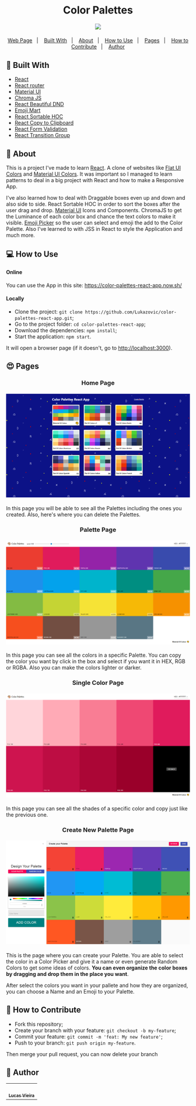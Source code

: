 <h1 align="center">Color Palettes</h1>
<h4 align="center">
  <img src="./public/app-preview.gif" /><br>
</h4>

<p align="center">
  <a href="https://color-palettes-react-app.now.sh/">Web Page</a>&nbsp;&nbsp;&nbsp;|&nbsp;&nbsp;&nbsp;
  <a href="#wrench-built-with">Built With</a>&nbsp;&nbsp;&nbsp;|&nbsp;&nbsp;&nbsp;
  <a href="#page_facing_up-about">About</a>&nbsp;&nbsp;&nbsp;|&nbsp;&nbsp;&nbsp;
  <a href="#-how-to-use">How to Use</a>&nbsp;&nbsp;&nbsp;|&nbsp;&nbsp;&nbsp;
  <a href="#heart_eyes-pages">Pages</a>&nbsp;&nbsp;&nbsp;|&nbsp;&nbsp;&nbsp;
  <a href="#-how-to-contribute">How to Contribute</a>&nbsp;&nbsp;&nbsp;|&nbsp;&nbsp;&nbsp;
  <a href="#pencil-author">Author</a>
</p>

## :wrench: Built With

- [React](https://reactjs.org)
- [React router](https://www.npmjs.com/package/react-router-dom)
- [Material UI](https://material-ui.com/pt/)
- [Chroma JS](https://github.com/gka/chroma.js/)
- [React Beautiful DND](https://github.com/atlassian/react-beautiful-dnd)
- [Emoji Mart](https://github.com/missive/emoji-mart)
- [React Sortable HOC](https://github.com/clauderic/react-sortable-hoc)
- [React Copy to Clipboard](https://github.com/nkbt/react-copy-to-clipboard)
- [React Form Validation](https://www.npmjs.com/package/react-form-validator-core)
- [React Transition Group](https://github.com/reactjs/react-transition-group)

## :page_facing_up: About

This is a project I've made to learn [React](https://reactjs.org). A clone of websites like [Flat UI Colors](https://flatuicolors.com/) and [Material UI Colors](http://materialuicolors.co/?utm_source=launchers). It was important so I managed to learn patterns to deal in a big project with React and how to make a Responsive App.

I've also learned how to deal with Draggable boxes even up and down and also side to side. React Sortable HOC in order to sort the boxes after the user drag and drop. [Material UI](https://material-ui.com/pt/) Icons and Components. ChromaJS to get the Luminance of each color box and chance the text colors to make it visible. [Emoji Picker](https://github.com/missive/emoji-mart) so the user can select and emoji the add to the Color Palette. Also I've learned to with JSS in React to style the Application and much more.

## 💻 How to Use

#### Online

You can use the App in this site: https://color-palettes-react-app.now.sh/

#### Locally

- Clone the project: `git clone https://github.com/Lukazovic/color-palettes-react-app.git`;
- Go to the project folder: `cd color-palettes-react-app`;
- Download the dependencies: `npm install`;
- Start the application: `npm start`.

It will open a browser page (if it doesn't, go to [http://localhost:3000](http://localhost:3000/)).

## :heart_eyes: Pages

<h3 align="center">Home Page</h3>
<h4 align="center">
  <img src="./public/home-page.png" /><br>
</h4>

In this page you will be able to see all the Palettes including the ones you created. Also, here's where you can delete the Palettes.

<h3 align="center">Palette Page</h3>
<h4 align="center">
  <img src="./public/palette-page.png" /><br>
</h4>

In this page you can see all the colors in a specific Palette. You can copy the color you want by click in the box and select if you want it in HEX, RGB or RGBA. Also you can make the colors lighter or darker.

<h3 align="center">Single Color Page</h3>
<h4 align="center">
  <img src="./public/single-color-page.png" /><br>
</h4>

In this page you can see all the shades of a specific color and copy just like the previous one.

<h3 align="center">Create New Palette Page</h3>
<h4 align="center">
  <img src="./public/create-palette-page.png" /><br>
</h4>

This is the page where you can create your Palette. You are able to select the color in a Color Picker and give it a name or even generate Random Colors to get some ideas of colors. **You can even organize the color boxes by dragging and drop them in the place you want**.

After select the colors you want in your pallete and how they are organized, you can choose a Name and an Emoji to your Palette.

## 🤔 How to Contribute

- Fork this repository;
- Create your branch with your feature: `git checkout -b my-feature`;
- Commit your feature: `git commit -m 'feat: My new feature'`;
- Push to your branch: `git push origin my-feature`.

Then merge your pull request, you can now delete your branch

## :pencil: Author

<table>
  <tr>
    <td align="center"><a href="https://github.com/Lukazovic"><img src="https://avatars0.githubusercontent.com/u/54550926?s=460&u=cdeeac652ce0597a986fbdcff6e249ad27a1f1da&v=4" width="100px;" alt=""/><br /><sub><b>Lucas Vieira</b></sub></a><br /></td>
  <tr>
</table>
